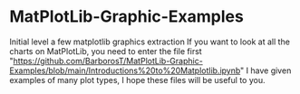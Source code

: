 # MatPlotLib-Graphic-Examples
Initial level a few matplotlib graphics extraction
If you want to look at all the charts on MatPlotLib, you need to enter the file first 
"https://github.com/BarborosT/MatPlotLib-Graphic-Examples/blob/main/Introductions%20to%20Matplotlib.ipynb"
I have given examples of many plot types, I hope these files will be useful to you.
